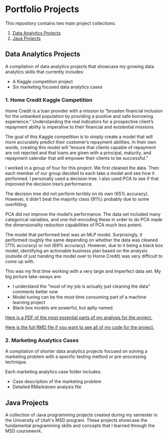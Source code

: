 # Portfolio Projects

This repository contains two main project collections:
1. [Data Analytics Projects](https://github.com/asdelis/asdelis.github.io/tree/main/data_analytics_projects)
2. [Java Projects](https://github.com/asdelis/asdelis.github.io/tree/main/java_projects)

## Data Analytics Projects

A compilation of data analytics projects that showcase my growing data analytics skills that currently includes:
- A Kaggle competition project
- Six marketing focused data analytics cases

### 1. Home Credit Kaggle Competition

Home Credit is a loan provider with a mission to “broaden financial inclusion for the unbanked population by providing a positive and safe borrowing experience.” Understanding the real indicators for a prospective client’s repayment ability is imperative to their financial and existential missions.

The goal of this Kaggle competition is to simply create a model that will more accurately predict their customer’s repayment abilities. In their own words, creating this model will “ensure that clients capable of repayment are not rejected and that loans are given with a principal, maturity, and repayment calendar that will empower their clients to be successful.”

I worked in a group of four for this project. We first cleaned the data. Then each member of our group decided to each take a model and see how it performed. I personally used a decision tree. I also used PCA to see if that improved the decision tree’s performance.

The decision tree did not perform terribly on its own (65% accuracy). However, it didn’t beat the majority class (91%) probably due to some overfitting.

PCA did not improve the model’s performance. The data set included many categorical variables, and one-hot-encoding these in order to do PCA made the dimensionality reduction capabilities of PCA much less potent.

The model that performed best was an MLP model. Surprisingly, it performed roughly the same depending on whether the data was cleaned (71% accuracy) or not (69% accuracy). However, due to it being a black box model, identifying an actionable business plan based on the analysis (outside of just handing the model over to Home Credit) was very difficult to come up with.

This was my first time working with a very large and imperfect data set. My big picture take-aways are:
- I understand the "most of my job is actually just cleaning the data" comments better now
- Model tuning can be the most time consuming part of a machine learning project
- Black box models are powerful, but aptly named

[Here is a PDF of the most essential parts of my analysis for the project.](https://github.com/asdelis/asdelis.github.io/blob/main/data_analytics_projects/home_credit_kaggle_competition/home_credit_modeling.pdf)

[Here is the full RMD file if you want to see all of my code for the project.](https://github.com/asdelis/asdelis.github.io/blob/main/data_analytics_projects/home_credit_kaggle_competition/home_credit_modeling.Rmd)

### 2. Marketing Analytics Cases

A compilation of shorter data analytics projects focused on solving a marketing problem with a specific testing method or pre-processing technique.

Each marketing analytics case folder includes:
- Case description of the marketing problem
- Detailed RMarkdown analysis file

## Java Projects

A collection of Java programming projects created during my semester in the University of Utah's MSD program. These projects showcase the fundamental programming skills and concepts that I learned through the MSD coursework.